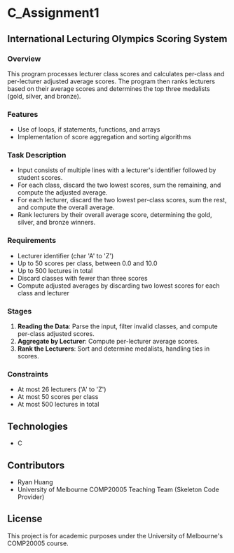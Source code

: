# C_Assignment1
## International Lecturing Olympics Scoring System

### Overview
This program processes lecturer class scores and calculates per-class and per-lecturer adjusted average scores. The program then ranks lecturers based on their average scores and determines the top three medalists (gold, silver, and bronze).

### Features
- Use of loops, if statements, functions, and arrays
- Implementation of score aggregation and sorting algorithms

### Task Description
- Input consists of multiple lines with a lecturer's identifier followed by student scores.
- For each class, discard the two lowest scores, sum the remaining, and compute the adjusted average.
- For each lecturer, discard the two lowest per-class scores, sum the rest, and compute the overall average.
- Rank lecturers by their overall average score, determining the gold, silver, and bronze winners.

### Requirements
- Lecturer identifier (char 'A' to 'Z')
- Up to 50 scores per class, between 0.0 and 10.0
- Up to 500 lectures in total
- Discard classes with fewer than three scores
- Compute adjusted averages by discarding two lowest scores for each class and lecturer

### Stages
1. **Reading the Data**: Parse the input, filter invalid classes, and compute per-class adjusted scores.
2. **Aggregate by Lecturer**: Compute per-lecturer average scores.
3. **Rank the Lecturers**: Sort and determine medalists, handling ties in scores.

### Constraints
- At most 26 lecturers ('A' to 'Z')
- At most 50 scores per class
- At most 500 lectures in total

## Technologies  
- C  

## Contributors
- Ryan Huang
- University of Melbourne COMP20005 Teaching Team (Skeleton Code Provider)

## License
This project is for academic purposes under the University of Melbourne's COMP20005 course.
